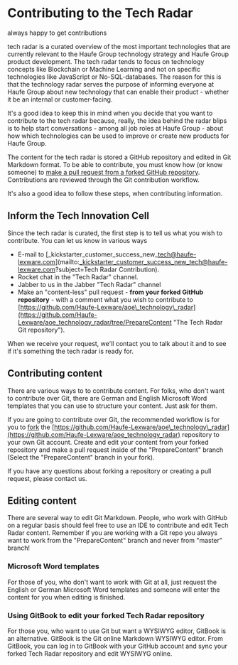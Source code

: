 # Contributing to the Tech Radar

always happy to get contributions

tech radar is a curated overview of the most important technologies that are currently relevant to the Haufe Group technology strategy and Haufe Group product development. The tech radar tends to focus on technology concepts like Blockchain or Machine Learning and not on specific technologies like JavaScript or No-SQL-databases. The reason for this is that the technology radar serves the purpose of informing everyone at Haufe Group about new technology that can enable their product - whether it be an internal or customer-facing.

It's a good idea to keep this in mind when you decide that you want to contribute to the tech radar because, really, the idea behind the radar blips is to help start conversations - among all job roles at Haufe Group - about how which technologies can be used to improve or create new products for Haufe Group.

The content for the tech radar is stored a GitHub repository and edited in Git Markdown format. To be able to contribute, you must know how \(or know someone\) to [make a pull request from a forked GitHub repository](https://help.github.com/articles/creating-a-pull-request-from-a-fork/). Contributions are reviewed through the Git contribution workflow.

It's also a good idea to follow these steps, when contributing information.

## Inform the Tech Innovation Cell

Since the tech radar is curated, the first step is to tell us what you wish to contribute. You can let us know in various ways

* E-mail to [\_kickstarter\_customer\_success\_new\_tech@haufe-lexware.com](mailto:_kickstarter_customer_success_new_tech@haufe-lexware.com?subject=Tech Radar Contribution).
* Rocket chat in the "Tech Radar" channel.
* Jabber to us in the Jabber "Tech Radar" channel
* Make an "content-less" pull request - **from your forked GitHub repository** - with a comment what you wish to contribute to [https://github.com/Haufe-Lexware/aoe\_technology\_radar](https://github.com/Haufe-Lexware/aoe_technology_radar/tree/PrepareContent "The Tech Radar Git repository").

When we receive your request, we'll contact you to talk about it and to see if it's something the tech radar is ready for.

## Contributing content

There are various ways to to contribute content. For folks, who don't want to contribute over Git, there are German and English Microsoft Word templates that you can use to structure your content. Just ask for them.

If you are going to contribute over Git, the recommended workflow is for you to [fork](https://help.github.com/articles/fork-a-repo/ "How to fork a Git repo") the [https://github.com/Haufe-Lexware/aoe\_technology\_radar](https://github.com/Haufe-Lexware/aoe_technology_radar) repository to your own Git account. Create and edit your content from your forked repository and make a pull request inside of the "PrepareContent" branch \(Select the "PrepareContent" branch in your fork\).

If you have any questions about forking a repository or creating a pull request, please contact us.

## Editing content

There are several way to edit Git Markdown. People, who work with GitHub on a regular basis should feel free to use an IDE to contribute and edit Tech Radar content. Remember if you are working with a Git repo you always want to work from the "PrepareContent" branch and never from "master" branch!

### Microsoft Word templates

For those of you, who don't want to work with Git at all, just request the English or German Microsoft Word templates and someone will enter the content for you when editing is finished.

### Using GitBook to edit your forked Tech Radar repository

For those you, who want to use Git but want a WYSIWYG editor, GitBook is an alternative. GitBook is the Git online Markdown WYSIWYG editor. From GitBook, you can log in to GitBook with your GitHub account and sync your forked Tech Radar repository and edit WYSIWYG online.

## 



